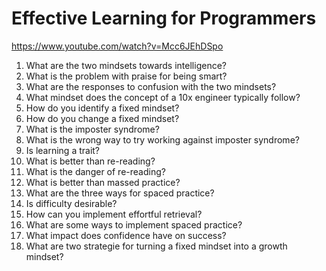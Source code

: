 # Effective Learning for Programmers

<https://www.youtube.com/watch?v=Mcc6JEhDSpo>

1. What are the two mindsets towards intelligence?
2. What is the problem with praise for being smart?
3. What are the responses to confusion with the two mindsets?
4. What mindset does the concept of a 10x engineer typically follow?
5. How do you identify a fixed mindset?
6. How do you change a fixed mindset?
7. What is the imposter syndrome?
8. What is the wrong way to try working against imposter syndrome?
9. Is learning a trait?
10. What is better than re-reading?
11. What is the danger of re-reading?
12. What is better than massed practice?
13. What are the three ways for spaced practice?
14. Is difficulty desirable?
15. How can you implement effortful retrieval?
16. What are some ways to implement spaced practice?
17. What impact does confidence have on success?
18. What are two strategie for turning a fixed mindset into a growth mindset?

